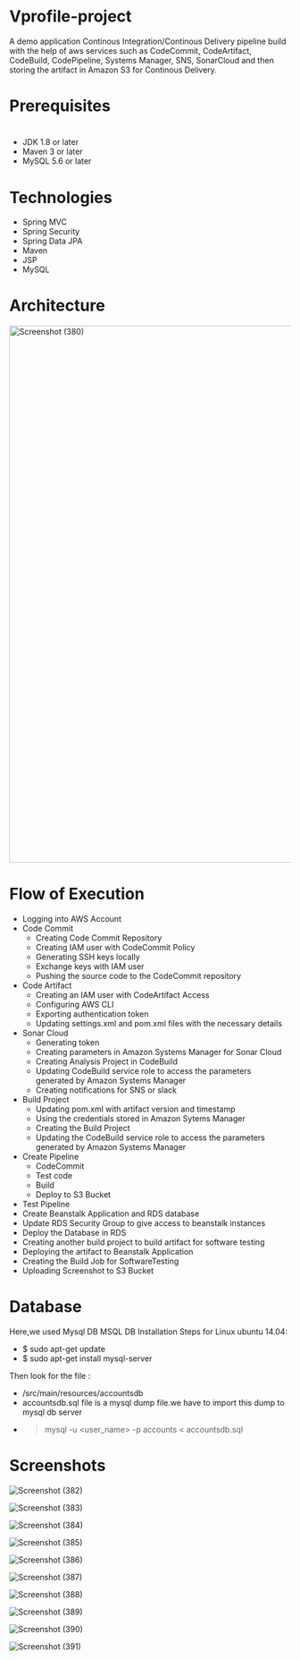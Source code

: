 # Vprofile-project

A demo application Continous Integration/Continous Delivery pipeline build with the help of aws services such as CodeCommit, CodeArtifact, CodeBuild, CodePipeline, Systems Manager, SNS, SonarCloud and then storing the artifact in Amazon S3 for Continous Delivery.

# Prerequisites
#
- JDK 1.8 or later
- Maven 3 or later
- MySQL 5.6 or later

# Technologies 
- Spring MVC
- Spring Security
- Spring Data JPA
- Maven
- JSP
- MySQL

# Architecture 

<img width="960" alt="Screenshot (380)" src="https://user-images.githubusercontent.com/68735863/153371912-d1d9f120-a608-43d4-a4d1-29d578f3dc7c.png">

# Flow of Execution
- Logging into AWS Account
- Code Commit 
  - Creating Code Commit Repository
  - Creating IAM user with CodeCommit Policy 
  - Generating SSH keys locally
  - Exchange keys with IAM user
  - Pushing the source code to the CodeCommit repository
- Code Artifact
  - Creating an IAM user with CodeArtifact Access
  - Configuring AWS CLI
  - Exporting authentication token
  - Updating settings.xml and pom.xml files with the necessary details
- Sonar Cloud
  - Generating token
  - Creating parameters in Amazon Systems Manager for Sonar Cloud
  - Creating Analysis Project in CodeBuild
  - Updating CodeBuild service role to access the parameters generated by Amazon Systems Manager
  - Creating notifications for SNS or slack
- Build Project
  - Updating pom.xml with artifact version and timestamp
  - Using the credentials stored in Amazon Sytems Manager
  - Creating the Build Project
  - Updating the CodeBuild service role to access the parameters generated by Amazon Systems Manager
- Create Pipeline
  - CodeCommit
  - Test code 
  - Build
  - Deploy to S3 Bucket
- Test  Pipeline
- Create Beanstalk Application and RDS database
- Update RDS Security Group to give access to beanstalk instances
- Deploy the Database in RDS
- Creating another build project to build artifact for software testing
- Deploying the artifact to Beanstalk Application
- Creating the Build Job for SoftwareTesting
- Uploading Screenshot to S3 Bucket

# Database
Here,we used Mysql DB 
MSQL DB Installation Steps for Linux ubuntu 14.04:
- $ sudo apt-get update
- $ sudo apt-get install mysql-server

Then look for the file :
- /src/main/resources/accountsdb
- accountsdb.sql file is a mysql dump file.we have to import this dump to mysql db server
- > mysql -u <user_name> -p accounts < accountsdb.sql

# Screenshots

![Screenshot (382)](https://user-images.githubusercontent.com/68735863/153373743-cc6fd386-ba56-462a-81dc-f4104cf377c5.png)

![Screenshot (383)](https://user-images.githubusercontent.com/68735863/153373767-76098caa-abfd-4ef8-ac54-61d8ee710b77.png)

![Screenshot (384)](https://user-images.githubusercontent.com/68735863/153373784-a20686ad-fc24-4b4c-af95-aa75d0bb4745.png)

![Screenshot (385)](https://user-images.githubusercontent.com/68735863/153373808-99a7eeda-8b63-42b6-bcc9-f65f3ae0b440.png)

![Screenshot (386)](https://user-images.githubusercontent.com/68735863/153373838-b043bf1d-296a-4f2c-ab1f-8c4a18f3bcef.png)

![Screenshot (387)](https://user-images.githubusercontent.com/68735863/153373871-3c9c71f2-7403-49a4-b218-0ae3a47355c2.png)

![Screenshot (388)](https://user-images.githubusercontent.com/68735863/153373890-a0b496c4-d8ac-46bd-b28e-8bc03972656f.png)

![Screenshot (389)](https://user-images.githubusercontent.com/68735863/153373918-7fc49d7a-2ba1-466c-98f0-be29f1783ca9.png)

![Screenshot (390)](https://user-images.githubusercontent.com/68735863/153373938-dd2f7ff2-89d9-4cc1-b709-d22d37888074.png)

![Screenshot (391)](https://user-images.githubusercontent.com/68735863/153373967-8f1a6b36-9e04-4446-aa20-8281d4b62144.png)
